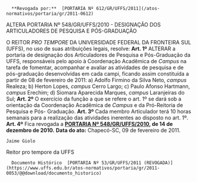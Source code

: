       **Revogada por:**  [PORTARIA Nº 612/GR/UFFS/2011](/atos-normativos/portaria/gr/2011-0612) 

   ALTERA PORTARIA Nº 548/GR/UFFS/2010 - DESIGNAÇÃO DOS ARTICULADORES DE PESQUISA E PÓS-GRADUAÇÃO  

 O REITOR *PRO TEMPORE*  DA UNIVERSIDADE FEDERAL DA FRONTEIRA SUL (UFFS), no uso de suas atribuições legais, resolve:   **Art. 1º**  ALTERAR a portaria de designação dos Articuladores de Pesquisa e Pós-Graduação da UFFS, responsáveis pelo apoio à Coordenação Acadêmica de *Campus*  na tarefa de fomentar, acompanhar e avaliar as atividades de pesquisa e de pós-graduação desenvolvidas em cada campi, ficando assim constituída a partir de 08 de fevereiro de 2011: a) Adolfo Firmino da Silva Neto, *campus*  Realeza; b) Herton Lopes, *campus*  Cerro Largo; c) Paulo Afonso Hartmann, *campus*  Erechim; d) Siomara Aparecida Marques, *campus*  Laranjeiras do Sul;   **Art. 2º**  O exercício da função a que se refere o art. 1º se dará sob a orientação da Coordenação Acadêmica de *Campus*  e da Pró-Reitoria de Pesquisa e Pós- Graduação.   **Art. 3º**  Cada membro Articulador terá 10 horas semanais para a realização das atividades inerentes ao disposto no art. 1º.   **Art. 4º**  Fica revogada a **[PORTARIA Nº 548/GR/UFFS/2010](https://www.uffs.edu.br/atos-normativos/portaria/gr/2010-0548), de 14 de dezembro de 2010.**      **Data do ato:** Chapecó-SC, 09 de fevereiro de 2011.   
 

    Jaime Giolo    
 Reitor pro tempore da UFFS 

      Documento Histórico  [PORTARIA Nº 53/GR/UFFS/2011 (REVOGADA)](https://www.uffs.edu.br/atos-normativos/portaria/gr/2011-0053/@@download/documento_historico)     
      